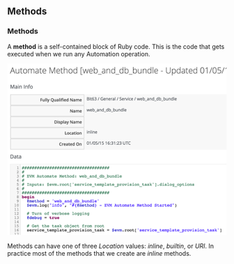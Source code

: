 ## Methods

### Methods

A **method** is a self-contained block of Ruby code. This is the code that gets executed when we run any Automation operation.

![Screenshot 1](images/method1.png)

Methods can have one of three _Location_ values: _inline_, _builtin_, or _URI_. In practice most of the methods that we create are _inline_ methods.


